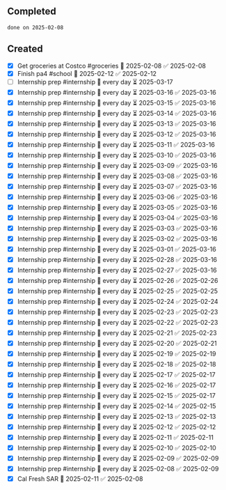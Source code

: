 
## Completed

```tasks
done on 2025-02-08
```

## Created
- [x] Get groceries at Costco #groceries 📅 2025-02-08 ✅ 2025-02-08
- [x] Finish pa4 #school 📅 2025-02-12 ✅ 2025-02-12
- [ ] Internship prep #internship 🔁 every day ⏳ 2025-03-17
- [x] Internship prep #internship 🔁 every day ⏳ 2025-03-16 ✅ 2025-03-16
- [x] Internship prep #internship 🔁 every day ⏳ 2025-03-15 ✅ 2025-03-16
- [x] Internship prep #internship 🔁 every day ⏳ 2025-03-14 ✅ 2025-03-16
- [x] Internship prep #internship 🔁 every day ⏳ 2025-03-13 ✅ 2025-03-16
- [x] Internship prep #internship 🔁 every day ⏳ 2025-03-12 ✅ 2025-03-16
- [x] Internship prep #internship 🔁 every day ⏳ 2025-03-11 ✅ 2025-03-16
- [x] Internship prep #internship 🔁 every day ⏳ 2025-03-10 ✅ 2025-03-16
- [x] Internship prep #internship 🔁 every day ⏳ 2025-03-09 ✅ 2025-03-16
- [x] Internship prep #internship 🔁 every day ⏳ 2025-03-08 ✅ 2025-03-16
- [x] Internship prep #internship 🔁 every day ⏳ 2025-03-07 ✅ 2025-03-16
- [x] Internship prep #internship 🔁 every day ⏳ 2025-03-06 ✅ 2025-03-16
- [x] Internship prep #internship 🔁 every day ⏳ 2025-03-05 ✅ 2025-03-16
- [x] Internship prep #internship 🔁 every day ⏳ 2025-03-04 ✅ 2025-03-16
- [x] Internship prep #internship 🔁 every day ⏳ 2025-03-03 ✅ 2025-03-16
- [x] Internship prep #internship 🔁 every day ⏳ 2025-03-02 ✅ 2025-03-16
- [x] Internship prep #internship 🔁 every day ⏳ 2025-03-01 ✅ 2025-03-16
- [x] Internship prep #internship 🔁 every day ⏳ 2025-02-28 ✅ 2025-03-16
- [x] Internship prep #internship 🔁 every day ⏳ 2025-02-27 ✅ 2025-03-16
- [x] Internship prep #internship 🔁 every day ⏳ 2025-02-26 ✅ 2025-02-26
- [x] Internship prep #internship 🔁 every day ⏳ 2025-02-25 ✅ 2025-02-25
- [x] Internship prep #internship 🔁 every day ⏳ 2025-02-24 ✅ 2025-02-24
- [x] Internship prep #internship 🔁 every day ⏳ 2025-02-23 ✅ 2025-02-23
- [x] Internship prep #internship 🔁 every day ⏳ 2025-02-22 ✅ 2025-02-23
- [x] Internship prep #internship 🔁 every day ⏳ 2025-02-21 ✅ 2025-02-23
- [x] Internship prep #internship 🔁 every day ⏳ 2025-02-20 ✅ 2025-02-21
- [x] Internship prep #internship 🔁 every day ⏳ 2025-02-19 ✅ 2025-02-19
- [x] Internship prep #internship 🔁 every day ⏳ 2025-02-18 ✅ 2025-02-18
- [x] Internship prep #internship 🔁 every day ⏳ 2025-02-17 ✅ 2025-02-17
- [x] Internship prep #internship 🔁 every day ⏳ 2025-02-16 ✅ 2025-02-17
- [x] Internship prep #internship 🔁 every day ⏳ 2025-02-15 ✅ 2025-02-17
- [x] Internship prep #internship 🔁 every day ⏳ 2025-02-14 ✅ 2025-02-15
- [x] Internship prep #internship 🔁 every day ⏳ 2025-02-13 ✅ 2025-02-13
- [x] Internship prep #internship 🔁 every day ⏳ 2025-02-12 ✅ 2025-02-12
- [x] Internship prep #internship 🔁 every day ⏳ 2025-02-11 ✅ 2025-02-11
- [x] Internship prep #internship 🔁 every day ⏳ 2025-02-10 ✅ 2025-02-10
- [x] Internship prep #internship 🔁 every day ⏳ 2025-02-09 ✅ 2025-02-09
- [x] Internship prep #internship 🔁 every day ⏳ 2025-02-08 ✅ 2025-02-09
- [x] Cal Fresh SAR 📅 2025-02-11 ✅ 2025-02-08